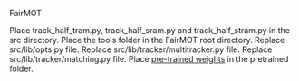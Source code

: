 FairMOT

Place track_half_tram.py, track_half_sram.py and track_half_stram.py in the src directory.
Place the tools folder in the FairMOT root directory.
Replace src/lib/opts.py file.
Replace src/lib/tracker/multitracker.py file.
Replace src/lib/tracker/matching.py file.
Place [pre-trained weights](https://pan.baidu.com/s/1KvSzIbMeYQ4LWKxAUFMylw?pwd=7712) in the pretrained folder.